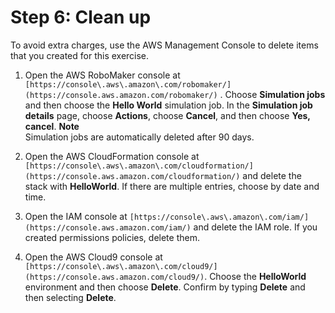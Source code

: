 # Step 6: Clean up<a name="gs-cleanup"></a>

To avoid extra charges, use the AWS Management Console to delete items that you created for this exercise\. 

1. Open the AWS RoboMaker console at `[https://console\.aws\.amazon\.com/robomaker/](https://console.aws.amazon.com/robomaker/)` \. Choose **Simulation jobs** and then choose the **Hello World** simulation job\. In the **Simulation job details** page, choose **Actions**, choose **Cancel**, and then choose **Yes, cancel**\. 
**Note**  
Simulation jobs are automatically deleted after 90 days\.

1. Open the AWS CloudFormation console at `[https://console\.aws\.amazon\.com/cloudformation/](https://console.aws.amazon.com/cloudformation/)` and delete the stack with **HelloWorld**\. If there are multiple entries, choose by date and time\.

1. Open the IAM console at `[https://console\.aws\.amazon\.com/iam/](https://console.aws.amazon.com/iam/)` and delete the IAM role\. If you created permissions policies, delete them\.

1. Open the AWS Cloud9 console at `[https://console\.aws\.amazon\.com/cloud9/](https://console.aws.amazon.com/cloud9/)`\. Choose the **HelloWorld** environment and then choose **Delete**\. Confirm by typing **Delete** and then selecting **Delete**\.